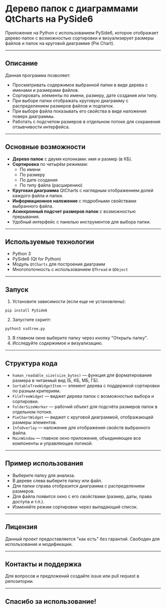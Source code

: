 # Дерево папок с диаграммами QtCharts на PySide6

Приложение на Python с использованием PySide6, которое отображает дерево папок с возможностью сортировки и визуализирует размеры файлов и папок на круговой диаграмме (Pie Chart).

---

## Описание

Данная программа позволяет:

- Просматривать содержимое выбранной папки в виде дерева с именами и размерами файлов.
- Сортировать элементы по имени, размеру, дате создания или типу.
- При выборе папки отображать круговую диаграмму с распределением размеров файлов и подпапок.
- При выборе файла показывать его свойства в виде наложения поверх диаграммы.
- Работать с подсчетом размеров в отдельном потоке для сохранения отзывчивости интерфейса.

---

## Основные возможности

- **Дерево папок** с двумя колонками: имя и размер (в КБ).
- **Сортировка** по четырём режимам:
    - По имени
    - По размеру
    - По дате создания
    - По типу файла (расширению)
- **Круговая диаграмма** QtCharts с наглядным отображением долей каждого файла и папки.
- **Информационное наложение** с подробными свойствами выбранного файла.
- **Асинхронный подсчет размеров папок** с возможностью прерывания.
- Удобный интерфейс с панелью инструментов для выбора папки.

---

## Используемые технологии

- Python 3
- PySide6 (Qt for Python)
- Модуль `QtCharts` для построения диаграмм
- Многопоточность с использованием `QThread` и `QObject`

---

## Запуск

1. Установите зависимости (если еще не установлены):
```
pip install PySide6
```

2. Запустите скрипт:
```
python3 ssdtree.py
```

3. В главном окне выберите папку через кнопку "Открыть папку".
4. Исследуйте содержимое и визуализацию.

---

## Структура кода

- `human_readable_size(size_bytes)` — функция для форматирования размера в читаемый вид (Б, КБ, МБ, ГБ).
- `SortableTreeWidgetItem` — элемент дерева с поддержкой сортировки по разным критериям.
- `FileTreeWidget` — виджет дерева папок с возможностью выбора и сортировки.
- `FolderSizeWorker` — рабочий объект для подсчёта размеров папок в отдельном потоке.
- `PieChartWidget` — виджет с круговой диаграммой, отображающей размеры элементов.
- `InfoOverlay` — наложение для отображения свойств выбранного файла.
- `MainWindow` — главное окно приложения, объединяющее все компоненты и управляющее логикой.

---

## Пример использования

- Выберите папку для анализа.
- В дереве слева выберите папку или файл.
- Для папки справа отобразится диаграмма с распределением размеров.
- Для файла появится окно с его свойствами (размер, даты, права доступа и т.п.).
- Изменяйте режим сортировки через выпадающий список.

---

## Лицензия

Данный проект предоставляется "как есть" без гарантий. Свободен для использования и модификации.

---

## Контакты и поддержка

Для вопросов и предложений создайте issue или pull request в репозитории.

---
Спасибо за использование!
---

